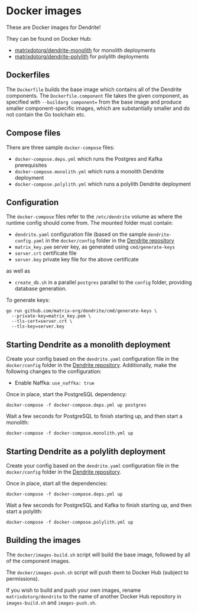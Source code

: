 # Docker images

These are Docker images for Dendrite!

They can be found on Docker Hub:

- [matrixdotorg/dendrite-monolith](https://hub.docker.com/r/matrixdotorg/dendrite-monolith) for monolith deployments
- [matrixdotorg/dendrite-polylith](https://hub.docker.com/r/matrixdotorg/dendrite-polylith) for polylith deployments

## Dockerfiles

The `Dockerfile` builds the base image which contains all of the Dendrite
components. The `Dockerfile.component` file takes the given component, as
specified with `--buildarg component=` from the base image and produce
smaller component-specific images, which are substantially smaller and do
not contain the Go toolchain etc.

## Compose files

There are three sample `docker-compose` files:

- `docker-compose.deps.yml` which runs the Postgres and Kafka prerequisites
- `docker-compose.monolith.yml` which runs a monolith Dendrite deployment
- `docker-compose.polylith.yml` which runs a polylith Dendrite deployment

## Configuration

The `docker-compose` files refer to the `/etc/dendrite` volume as where the
runtime config should come from. The mounted folder must contain:

- `dendrite.yaml` configuration file (based on the sample `dendrite-config.yaml`
   in the `docker/config` folder in the [Dendrite repository](https://github.com/matrix-org/dendrite)
- `matrix_key.pem` server key, as generated using `cmd/generate-keys`
- `server.crt` certificate file
- `server.key` private key file for the above certificate

as well as 

- `create_db.sh` in a parallel `postgres` parallel to the `config` folder, providing database generation.

To generate keys:

```
go run github.com/matrix-org/dendrite/cmd/generate-keys \
  --private-key=matrix_key.pem \
  --tls-cert=server.crt \
  --tls-key=server.key
```

## Starting Dendrite as a monolith deployment

Create your config based on the `dendrite.yaml` configuration file in the `docker/config`
folder in the [Dendrite repository](https://github.com/matrix-org/dendrite). Additionally,
make the following changes to the configuration:

- Enable Naffka: `use_naffka: true`

Once in place, start the PostgreSQL dependency:

```
docker-compose -f docker-compose.deps.yml up postgres
```

Wait a few seconds for PostgreSQL to finish starting up, and then start a monolith:

```
docker-compose -f docker-compose.monolith.yml up
```

## Starting Dendrite as a polylith deployment

Create your config based on the `dendrite.yaml` configuration file in the `docker/config`
folder in the [Dendrite repository](https://github.com/matrix-org/dendrite).

Once in place, start all the dependencies:

```
docker-compose -f docker-compose.deps.yml up
```

Wait a few seconds for PostgreSQL and Kafka to finish starting up, and then start a polylith:

```
docker-compose -f docker-compose.polylith.yml up
```

## Building the images

The `docker/images-build.sh` script will build the base image, followed by
all of the component images.

The `docker/images-push.sh` script will push them to Docker Hub (subject
to permissions).

If you wish to build and push your own images, rename `matrixdotorg/dendrite` to
the name of another Docker Hub repository in `images-build.sh` and `images-push.sh`.
